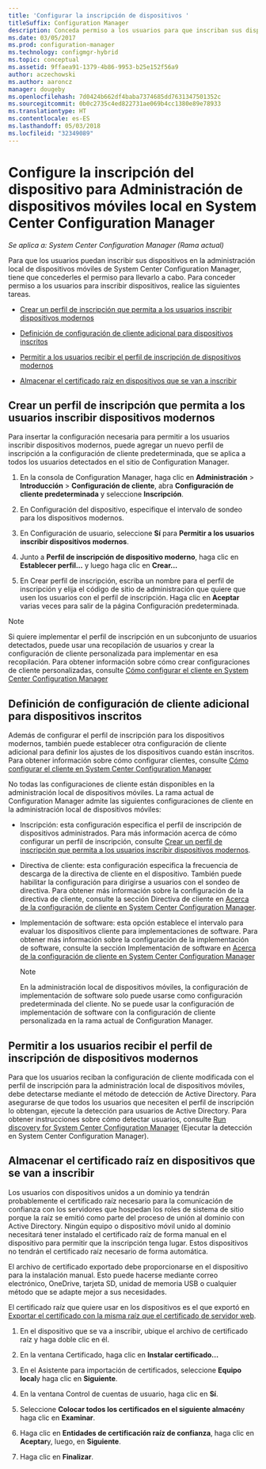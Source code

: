 ```yaml
---
title: 'Configurar la inscripción de dispositivos '
titleSuffix: Configuration Manager
description: Conceda permiso a los usuarios para que inscriban sus dispositivos para la administración local de dispositivos móviles en System Center Configuration Manager.
ms.date: 03/05/2017
ms.prod: configuration-manager
ms.technology: configmgr-hybrid
ms.topic: conceptual
ms.assetid: 9ffaea91-1379-4b86-9953-b25e152f56a9
author: aczechowski
ms.author: aaroncz
manager: dougeby
ms.openlocfilehash: 7d0424b662df4baba7374685dd7631347501352c
ms.sourcegitcommit: 0b0c2735c4ed822731ae069b4cc1380e89e78933
ms.translationtype: HT
ms.contentlocale: es-ES
ms.lasthandoff: 05/03/2018
ms.locfileid: "32349089"
---
```

# <a name="set-up-device-enrollment-for-on-premises-mobile-device-management-in-system-center-configuration-manager"></a>Configure la inscripción del dispositivo para Administración de dispositivos móviles local en System Center Configuration Manager

*Se aplica a: System Center Configuration Manager (Rama actual)*

Para que los usuarios puedan inscribir sus dispositivos en la administración local de dispositivos móviles de System Center Configuration Manager, tiene que concederles el permiso para llevarlo a cabo. Para conceder permiso a los usuarios para inscribir dispositivos, realice las siguientes tareas.

-   [Crear un perfil de inscripción que permita a los usuarios inscribir dispositivos modernos](#bkmk_createProf)  

-   [Definición de configuración de cliente adicional para dispositivos inscritos](#bkmk_addClient)  

-   [Permitir a los usuarios recibir el perfil de inscripción de dispositivos modernos](#bkmk_enableUsers)  

-   [Almacenar el certificado raíz en dispositivos que se van a inscribir](#bkmk_storeCert)  

##  <a name="bkmk_createProf"></a> Crear un perfil de inscripción que permita a los usuarios inscribir dispositivos modernos  
 Para insertar la configuración necesaria para permitir a los usuarios inscribir dispositivos modernos, puede agregar un nuevo perfil de inscripción a la configuración de cliente predeterminada, que se aplica a todos los usuarios detectados en el sitio de Configuration Manager.  

1.  En la consola de Configuration Manager, haga clic en **Administración** > **Introducción** > **Configuración de cliente**, abra **Configuración de cliente predeterminada** y seleccione **Inscripción**.  

2.  En Configuración del dispositivo, especifique el intervalo de sondeo para los dispositivos modernos.  

3.  En Configuración de usuario, seleccione **Sí** para **Permitir a los usuarios inscribir dispositivos modernos**.  

4.  Junto a **Perfil de inscripción de dispositivo moderno**, haga clic en **Establecer perfil...** y luego haga clic en **Crear...**  

5.  En Crear perfil de inscripción, escriba un nombre para el perfil de inscripción y elija el código de sitio de administración que quiere que usen los usuarios con el perfil de inscripción. Haga clic en **Aceptar** varias veces para salir de la página Configuración predeterminada.  

> [!NOTE]  
>  Si quiere implementar el perfil de inscripción en un subconjunto de usuarios detectados, puede usar una recopilación de usuarios y crear la configuración de cliente personalizada para implementar en esa recopilación. Para obtener información sobre cómo crear configuraciones de cliente personalizadas, consulte [Cómo configurar el cliente en System Center Configuration Manager](../../core/clients/deploy/configure-client-settings.md)  

##  <a name="bkmk_addClient"></a> Definición de configuración de cliente adicional para dispositivos inscritos  
 Además de configurar el perfil de inscripción para los dispositivos modernos, también puede establecer otra configuración de cliente adicional para definir los ajustes de los dispositivos cuando están inscritos.  Para obtener información sobre cómo configurar clientes, consulte [Cómo configurar el cliente en System Center Configuration Manager](../../core/clients/deploy/configure-client-settings.md)  

 No todas las configuraciones de cliente están disponibles en la administración local de dispositivos móviles. La rama actual de Configuration Manager admite las siguientes configuraciones de cliente en la administración local de dispositivos móviles:  

-   Inscripción: esta configuración especifica el perfil de inscripción de dispositivos administrados. Para más información acerca de cómo configurar un perfil de inscripción, consulte [Crear un perfil de inscripción que permita a los usuarios inscribir dispositivos modernos](#bkmk_createProf).  

-   Directiva de cliente: esta configuración especifica la frecuencia de descarga de la directiva de cliente en el dispositivo. También puede habilitar la configuración para dirigirse a usuarios con el sondeo de directiva. Para obtener más información sobre la configuración de la directiva de cliente, consulte la sección Directiva de cliente en [Acerca de la configuración de cliente en System Center Configuration Manager](../../core/clients/deploy/about-client-settings.md).  

-   Implementación de software: esta opción establece el intervalo para evaluar los dispositivos cliente para implementaciones de software. Para obtener más información sobre la configuración de la implementación de software, consulte la sección Implementación de software en [Acerca de la configuración de cliente en System Center Configuration Manager](../../core/clients/deploy/about-client-settings.md)  

    > [!NOTE]  
    >  En la administración local de dispositivos móviles, la configuración de implementación de software solo puede usarse como configuración predeterminada del cliente. No se puede usar la configuración de implementación de software con la configuración de cliente personalizada en la rama actual de Configuration Manager.  

##  <a name="bkmk_enableUsers"></a> Permitir a los usuarios recibir el perfil de inscripción de dispositivos modernos  
 Para que los usuarios reciban la configuración de cliente modificada con el perfil de inscripción para la administración local de dispositivos móviles, debe detectarse mediante el método de detección de Active Directory. Para asegurarse de que todos los usuarios que necesiten el perfil de inscripción lo obtengan, ejecute la detección para usuarios de Active Directory. Para obtener instrucciones sobre cómo detectar usuarios, consulte [Run discovery for System Center Configuration Manager](../../core/servers/deploy/configure/run-discovery.md) (Ejecutar la detección en System Center Configuration Manager).  

##  <a name="bkmk_storeCert"></a> Almacenar el certificado raíz en dispositivos que se van a inscribir  
 Los usuarios con dispositivos unidos a un dominio ya tendrán probablemente el certificado raíz necesario para la comunicación de confianza con los servidores que hospedan los roles de sistema de sitio porque la raíz se emitió como parte del proceso de unión al dominio con Active Directory. Ningún equipo o dispositivo móvil unido al dominio necesitará tener instalado el certificado raíz de forma manual en el dispositivo para permitir que la inscripción tenga lugar. Estos dispositivos no tendrán el certificado raíz necesario de forma automática.  

 El archivo de certificado exportado debe proporcionarse en el dispositivo para la instalación manual. Esto puede hacerse mediante correo electrónico, OneDrive, tarjeta SD, unidad de memoria USB o cualquier método que se adapte mejor a sus necesidades.  

 El certificado raíz que quiere usar en los dispositivos es el que exportó en [Exportar el certificado con la misma raíz que el certificado de servidor web](../../mdm/get-started/set-up-certificates-on-premises-mdm.md#bkmk_exportCert).  

1.  En el dispositivo que se va a inscribir, ubique el archivo de certificado raíz y haga doble clic en él.  

2.  En la ventana Certificado, haga clic en **Instalar certificado…**  

3.  En el Asistente para importación de certificados, seleccione **Equipo local**y haga clic en **Siguiente**.  

4.  En la ventana Control de cuentas de usuario, haga clic en **Sí**.  

5.  Seleccione **Colocar todos los certificados en el siguiente almacén**y haga clic en **Examinar**.  

6.  Haga clic en **Entidades de certificación raíz de confianza**, haga clic en **Aceptar**y, luego, en **Siguiente**.  

7.  Haga clic en **Finalizar**.  
